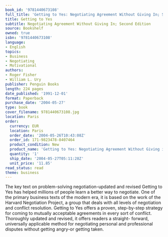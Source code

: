 ```yaml
---
book_id: '9781440673108'
full_title: 'Getting to Yes: Negotiating Agreement Without Giving In; Second Edition'
title: Getting to Yes
subtitle: Negotiating Agreement Without Giving In; Second Edition
source: Bookshelf
owned: true
isbn: '9781440673108'
language:
- English
topics:
- Business
- Negotiating
- Motivational
authors:
- Roger Fisher
- William L. Ury
publisher: Penguin Books
length: 224 pages
date_published: '1991-12-01'
format: Paperback
purchase_date: '2004-05-27'
type: book
cover_filename: 9781440673108.jpg
location: Paris
order:
  currency: EUR
  location: Paris
  order_date: '2004-05-26T10:43:08Z'
  order_id: 171-9823478-8407464
  product_condition: New
  product_name: 'Getting to Yes: Negotiating Agreement Without Giving in'
  quantity: '1'
  ship_date: '2004-05-27T05:11:28Z'
  unit_price: '11.85'
read_status: read
theme: business
---
```

The key text on problem-solving negotiation-updated and revised
Getting to Yes has helped millions of people learn a better way to negotiate. One of the primary business texts of the modern era, it is based on the work of the Harvard Negotiation Project, a group that deals with all levels of negotiation and conflict resolution.
Getting to Yes offers a proven, step-by-step strategy for coming to mutually acceptable agreements in every sort of conflict. Thoroughly updated and revised, it offers readers a straight- forward, universally applicable method for negotiating personal and professional disputes without getting angry-or getting taken.

